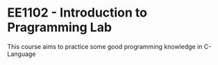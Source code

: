 # EE1102 - Introduction to Pragramming Lab
This course aims to practice some good programming knowledge in C-Language

